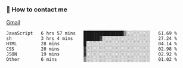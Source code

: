 
### 📮 How to contact me

[Gmail](shanghaolicara@gmail.com)

<!--START_SECTION:waka-->

```text
JavaScript   6 hrs 57 mins   ███████████████▒░░░░░░░░░   61.69 %
sh           3 hrs 4 mins    ██████▓░░░░░░░░░░░░░░░░░░   27.24 %
HTML         28 mins         █░░░░░░░░░░░░░░░░░░░░░░░░   04.14 %
CSS          20 mins         ▓░░░░░░░░░░░░░░░░░░░░░░░░   02.98 %
JSON         19 mins         ▓░░░░░░░░░░░░░░░░░░░░░░░░   02.92 %
Other        6 mins          ▒░░░░░░░░░░░░░░░░░░░░░░░░   01.02 %
```

<!--END_SECTION:waka-->
